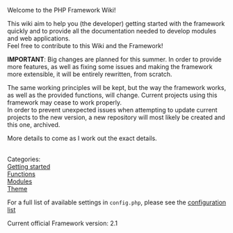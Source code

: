 Welcome to the PHP Framework Wiki!

This wiki aim to help you (the developer) getting started with the framework quickly and to provide all the documentation needed to develop modules and web applications.<br/>
Feel free to contribute to this Wiki and the Framework!<br/>

**IMPORTANT**: Big changes are planned for this summer. In order to provide more features, as well as fixing some issues and making the framework more extensible, it will be entirely rewritten, from scratch.<br/>

The same working principles will be kept, but the way the framework works, as well as the provided functions, will change. Current projects using this framework may cease to work properly. <br/>
In order to prevent unexpected issues when attempting to update current projects to the new version, a new repository will most likely be created and this one, archived.<br/>

More details to come as I work out the exact details.
<br/><br/>

Categories:<br/>
[Getting started](quickstart/Home)<br/>
[Functions](functions/Home)<br/>
[Modules](modules/Home)<br/>
[Theme](theme/Home)<br/>

For a full list of available settings in `config.php`, please see the [configuration list](./config)<br/>

Current official Framework version: 2.1
